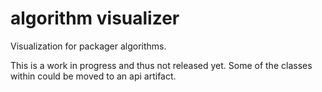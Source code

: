 # algorithm visualizer 
Visualization for packager algorithms.

This is a work in progress and thus not released yet. Some of the classes within could be moved to an api artifact.
